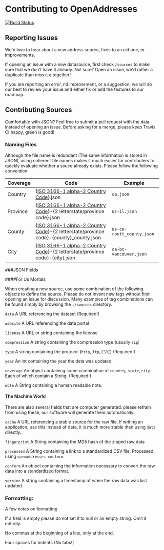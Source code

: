 # Contributing to OpenAddresses

[![Build Status](https://travis-ci.org/openaddresses/openaddresses.png?branch=master)](https://travis-ci.org/openaddresses/openaddresses)

## Reporting Issues

We'd love to hear about a new address source, fixes to an old one, or 
improvements. 

If opening an issue with a new datasource, first check `/sources` to 
make sure that we don't have it already. Not sure? Open an issue, we'd 
rather a duplicate than miss it altogether!

If you are reporting an error, nd improvement, or a suggestion, we will 
do our best to review your issue and either fix or add the features to 
our roadmap.

## Contributing Sources

Comfortable with JSON? Feel free to submit a pull request with the data 
instead of opening an issue. Before asking for a merge, please keep Travis CI happy, green is good!

### Naming Files

Although the file name is redundant (The same information is stored in JSON), using coherent file names makes it much easier for contributers to quickly evaluate whether a souce already exists. Please follow the following convention 

Coverage | Code | Example
-------- | ---- | -------
Country  | {[ISO 3166-1 alpha-2 Country Code](http://en.wikipedia.org/wiki/ISO_3166-1_alpha-2)}.json | `ca.json`
Province | {[ISO 3166-1 alpha-2 Country Code](http://en.wikipedia.org/wiki/ISO_3166-1_alpha-2)}-{2 letterstate/province code}.json | `us-il.json`
County | {[ISO 3166-1 alpha-2 Country Code](http://en.wikipedia.org/wiki/ISO_3166-1_alpha-2)}-{2 letterstate/province code}-{county}_county.json | `us-co-routt_county.json`
City | {[ISO 3166-1 alpha-2 Country Code](http://en.wikipedia.org/wiki/ISO_3166-1_alpha-2)}-{2 letterstate/province code}-{city}.json | `ca-bc-vancouver.json`

###JSON Fields

####For Us Mortals

When creating a new source, use some combination of the following objects to define the source. Please do not invent new tags without first opening an issue for discussion. Many examples of tag combinations can be found simply by browsing the `./sources` directory.

`data` A URL referencing the dataset (Required!)

`website` A URL referencing the data portal

`license` A URL or string containing the license

`compression` A string containing the compression type (usually `zip`)

`type` A string containing the protocol (`http`, `ftp`, `ESRI`) (Required!)

`year` An int containing the year the data was updated

`coverage` An object containing some combination of `country`, 
`state`, `city`. Each of which contain a String. (Required!)

`note` A String containing a human readable note.

#### The Machine World

There are also several fields that are computer generated. please refrain from using these, our software will generate them automatically.

`cache` A URL referencing a stable source for the raw file. If writing an application, use this instead of data, it is much more stable than using `data` directly.

`fingerprint` A String containing the MD5 hash of the zipped raw data

`processed` A String containing a link to a standardized CSV file. Processed using `openaddresses-conform`

`conform` An object containing the information necessary to convert the raw data into a standardized format.

`version` A string containing a timestamp of when the raw data was last updated.

### Formatting:

A few notes on formatting:

If a field is empty please do not set it to null or an empty string. 
Omit it entirely.

No commas at the beginning of a line, only at the end.

Four spaces for indents (No tabs!)

